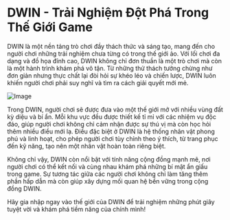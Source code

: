 # DWIN - Trải Nghiệm Đột Phá Trong Thế Giới Game

DWIN là một nền tảng trò chơi đầy thách thức và sáng tạo, mang đến cho người chơi những trải nghiệm chưa từng có trong thế giới ảo. Với lối chơi đa dạng và đồ họa đỉnh cao, DWIN không chỉ đơn thuần là một trò chơi mà còn là một hành trình khám phá vô tận. Từ những thử thách tưởng chừng như đơn giản nhưng thực chất lại đòi hỏi sự khéo léo và chiến lược, DWIN luôn khiến người chơi phải suy nghĩ và tìm ra cách giải quyết mới mẻ.

![Image](https://github.com/user-attachments/assets/bd51ea9f-0666-407b-a7a7-98ead6de688c)

Trong DWIN, người chơi sẽ được đưa vào một thế giới mở với nhiều vùng đất kỳ diệu và bí ẩn. Mỗi khu vực đều được thiết kế tỉ mỉ với các nhiệm vụ độc đáo, giúp người chơi không chỉ cảm nhận được sự thú vị mà còn học hỏi thêm nhiều điều mới lạ. Điều đặc biệt ở DWIN là hệ thống nhân vật phong phú và linh hoạt, cho phép người chơi tùy chỉnh theo ý thích, từ trang phục đến kỹ năng, tạo nên một nhân vật hoàn toàn riêng biệt.

Không chỉ vậy, DWIN còn nổi bật với tính năng cộng đồng mạnh mẽ, nơi người chơi có thể kết nối và cùng nhau khám phá những bí mật ẩn giấu trong game. Sự tương tác giữa các người chơi không chỉ làm tăng thêm phần hấp dẫn mà còn giúp xây dựng mối quan hệ bền vững trong cộng đồng DWIN.

Hãy gia nhập ngay vào thế giới của DWIN để trải nghiệm những phút giây tuyệt vời và khám phá tiềm năng của chính mình!